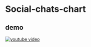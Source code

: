 # Social-chats-chart

## demo

[![youtube video](https://img.youtube.com/vi/1Q1yYVhGIV8/0.jpg)](https://www.youtube.com/watch?v=1Q1yYVhGIV8&t)

